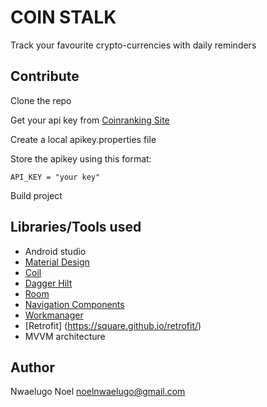 # COIN STALK
Track your favourite crypto-currencies with daily reminders

## Contribute

Clone the repo

Get your api key from [Coinranking Site](https://developers.coinranking.com/api/documentation) 

Create a local apikey.properties file 

Store the apikey using this format:

`API_KEY = "your key"`

Build project

## Libraries/Tools used
* Android studio
* [Material Design](https://material.io/develop/android/)
* [Coil](https://coil-kt.github.io/coil/getting_started/)
* [Dagger Hilt](https://developer.android.com/training/dependency-injection/hilt-android)
* [Room](https://developer.android.com/training/data-storage/room)
* [Navigation Components](https://developer.android.com/guide/navigation/navigation-getting-started)
* [Workmanager](https://developer.android.com/reference/androidx/work/WorkManager)
* [Retrofit] (https://square.github.io/retrofit/)
* MVVM architecture

## Author
Nwaelugo Noel
noelnwaelugo@gmail.com
